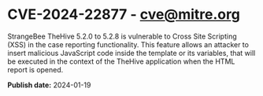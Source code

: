 # CVE-2024-22877 - cve@mitre.org

StrangeBee TheHive 5.2.0 to 5.2.8 is vulnerable to Cross Site Scripting (XSS) in the case reporting functionality. This feature allows an attacker to insert malicious JavaScript code inside the template or its variables, that will be executed in the context of the TheHive application when the HTML report is opened.

**Publish date:** 2024-01-19
